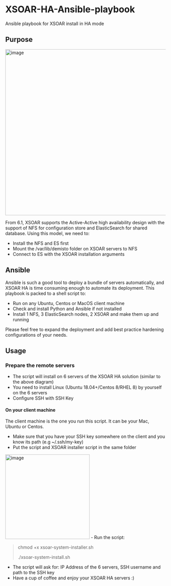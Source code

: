 # XSOAR-HA-Ansible-playbook
Ansible playbook for XSOAR install in HA mode

## Purpose
<img width="520" alt="image" src="https://user-images.githubusercontent.com/41276379/137814717-a5cea4a4-45bd-4540-b2cd-7feab0add36c.png">

From 6.1, XSOAR supports the Active-Active high availability design with the support of NFS for configuration store and ElasticSearch for shared database. 
Using this model, we need to:
- Install the NFS and ES first
- Mount the /var/lib/demisto folder on XSOAR servers to NFS
- Connect to ES with the XSOAR installation arguments 

## Ansible
Ansible is such a good tool to deploy a bundle of servers automatically, and XSOAR HA is time consuming enough to automate its deployment. This playbook is packed to a shell script to:
- Run on any Ubuntu, Centos or MacOS client machine
- Check and install Python and Ansible if not installed
- Install 1 NFS, 3 ElasticSearch nodes, 2 XSOAR and make them up and running

Please feel free to expand the deployment and add best practice hardening configurations of your needs.

## Usage
### Prepare the remote servers
- The script will install on 6 servers of the XSOAR HA solution (similar to the above diagram)
- You need to install Linux (Ubuntu 18.04+/Centos 8/RHEL 8) by yourself on the 6 servers
- Configure SSH with SSH Key 

#### On your client machine
The client machine is the one you run this script. It can be your Mac, Ubuntu or Centos. 
- Make sure that you have your SSH key somewhere on the client and you know its path (e.g ~/.ssh/my-key)
- Put the script and XSOAR installer script in the same folder
<img width="265" alt="image" src="https://user-images.githubusercontent.com/41276379/137814175-d2e7f37b-3548-4b4b-b9aa-2c39da839277.png">
- Run the script:

> chmod +x xsoar-system-installer.sh
> 
> ./xsoar-system-install.sh
> 
- The script will ask for: IP Address of the 6 servers, SSH username and path to the SSH key
- Have a cup of coffee and enjoy your XSOAR HA servers :)
